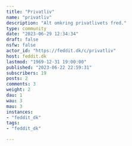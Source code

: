 ```yaml
---
title: "Privatliv" 
name: "privatliv"
description: "Alt omkring privatlivets fred."
type: community
date: "2023-06-29 12:34:34"
draft: false
nsfw: false
actor_id: "https://feddit.dk/c/privatliv"
host: feddit.dk
lastmod: "1969-12-31 19:00:00"
published: "2023-06-22 22:59:31"
subscribers: 19
posts: 2
comments: 3
weight: 2
dau: 1
wau: 3
mau: 3
instances:
- "feddit_dk"
tags: 
- "feddit_dk"

---
```

